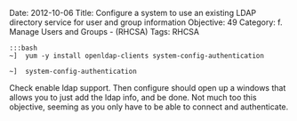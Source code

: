 Date: 2012-10-06
Title: Configure a system to use an existing LDAP directory service for user and group information
Objective: 49
Category: f. Manage Users and Groups - (RHCSA)
Tags: RHCSA

    :::bash
    ~]  yum -y install openldap-clients system-config-authentication

    ~]  system-config-authentication

Check enable ldap support. Then configure should open up a windows that allows you to just add the ldap info, and be done. Not much too this objective, seeming as you only have to be able to connect and authenticate.
